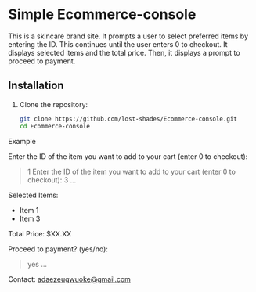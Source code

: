 # Simple Ecommerce-console

This is a skincare brand site. 
It prompts a user to select preferred items by entering the ID.
This continues until the user enters 0 to checkout.
It displays selected items and the total price. Then, it displays a prompt to proceed to payment.

## Installation

1. Clone the repository:
   ```bash
   git clone https://github.com/lost-shades/Ecommerce-console.git
   cd Ecommerce-console

Example

Enter the ID of the item you want to add to your cart (enter 0 to checkout):
> 1
Enter the ID of the item you want to add to your cart (enter 0 to checkout):
> 3
...

Selected Items:
- Item 1
- Item 3

Total Price: $XX.XX

Proceed to payment? (yes/no):
> yes
...


Contact: adaezeugwuoke@gmail.com
